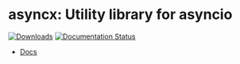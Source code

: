 # asyncx: Utility library for asyncio
[![Downloads](https://pepy.tech/badge/asyncx)](https://pepy.tech/project/asyncx)
[![Documentation Status](https://readthedocs.org/projects/asyncx/badge/?version=latest)](https://asyncx.readthedocs.io/en/latest/?badge=latest)

- [Docs](https://asyncx.readthedocs.io/)

